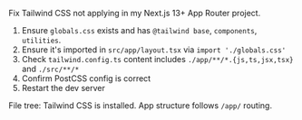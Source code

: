 Fix Tailwind CSS not applying in my Next.js 13+ App Router project.

1. Ensure `globals.css` exists and has `@tailwind base`, `components`, `utilities`.
2. Ensure it's imported in `src/app/layout.tsx` via `import './globals.css'`
3. Check `tailwind.config.ts` content includes `./app/**/*.{js,ts,jsx,tsx}` and `./src/**/*`
4. Confirm PostCSS config is correct
5. Restart the dev server

File tree: Tailwind CSS is installed. App structure follows `/app/` routing.
